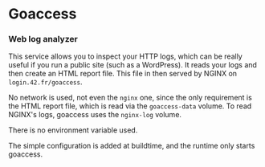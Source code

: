 # Goaccess

### Web log analyzer

This service allows you to inspect your HTTP logs, which can be really useful if you run a public site (such as a WordPress).
It reads your logs and then create an HTML report file. This file in then served by NGINX on `login.42.fr/goaccess`.

No network is used, not even the `nginx` one, since the only requirement is the HTML report file, which is read via the `goaccess-data` volume.
To read NGINX's logs, goaccess uses the `nginx-log` volume.

There is no environment variable used.

The simple configuration is added at buildtime, and the runtime only starts goaccess.
